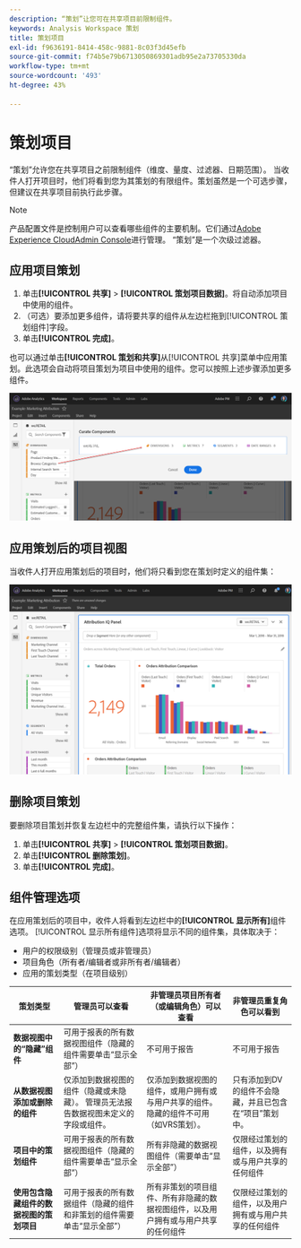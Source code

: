 ```yaml
---
description: “策划”让您可在共享项目前限制组件。
keywords: Analysis Workspace 策划
title: 策划项目
exl-id: f9636191-8414-458c-9881-8c03f3d45efb
source-git-commit: f74b5e79b6713050869301adb95e2a73705330da
workflow-type: tm+mt
source-wordcount: '493'
ht-degree: 43%

---
```


# 策划项目

“策划”允许您在共享项目之前限制组件（维度、量度、过滤器、日期范围）。 当收件人打开项目时，他们将看到您为其策划的有限组件。策划虽然是一个可选步骤，但建议在共享项目前执行此步骤。

>[!NOTE]
> 产品配置文件是控制用户可以查看哪些组件的主要机制。它们通过[Adobe Experience CloudAdmin Console](https://experienceleague.adobe.com/docs/core-services/interface/manage-users-and-products/admin-getting-started.html)进行管理。 “策划”是一个次级过滤器。

## 应用项目策划

1. 单击&#x200B;**[!UICONTROL 共享]** > **[!UICONTROL 策划项目数据]**。将自动添加项目中使用的组件。
1. （可选）要添加更多组件，请将要共享的组件从左边栏拖到[!UICONTROL 策划组件]字段。
1. 单击&#x200B;**[!UICONTROL 完成]**。

也可以通过单击&#x200B;**[!UICONTROL 策划和共享]**&#x200B;从[!UICONTROL 共享]菜单中应用策划。此选项会自动将项目策划为项目中使用的组件。您可以按照上述步骤添加更多组件。

![](assets/curation-field.png)

## 应用策划后的项目视图

当收件人打开应用策划后的项目时，他们将只看到您在策划时定义的组件集：

![](assets/curate-project.png)

## 删除项目策划

要删除项目策划并恢复左边栏中的完整组件集，请执行以下操作：

1. 单击&#x200B;**[!UICONTROL 共享]** > **[!UICONTROL 策划项目数据]**。
1. 单击&#x200B;**[!UICONTROL 删除策划]**。
1. 单击&#x200B;**[!UICONTROL 完成]**。

## 组件管理选项

在应用策划后的项目中，收件人将看到左边栏中的&#x200B;**[!UICONTROL 显示所有]**&#x200B;组件选项。 [!UICONTROL 显示所有组件]选项将显示不同的组件集，具体取决于：

* 用户的权限级别（管理员或非管理员）
* 项目角色（所有者/编辑者或非所有者/编辑者）
* 应用的策划类型（在项目级别）

| 策划类型 | 管理员可以查看 | 非管理员项目所有者（或编辑角色）可以查看 | 非管理员重复角色可以看到 |
| --- | --- | --- | --- |
| **数据视图中的“隐藏”组件** | 可用于报表的所有数据视图组件（隐藏的组件需要单击“显示全部”） | 不可用于报告 | 不可用于报告 |
| **从数据视图添加或删除的组件** | 仅添加到数据视图的组件（隐藏或未隐藏）。 管理员无法报告数据视图未定义的字段或组件。 | 仅添加到数据视图的组件，或用户拥有或与用户共享的组件。 隐藏的组件不可用（如VRS策划）。 | 只有添加到DV的组件不会隐藏，并且已包含在“项目”策划中。 |
| **项目中的策划组件** | 可用于报表的所有数据视图组件（隐藏的组件需要单击“显示全部”） | 所有非隐藏的数据视图组件（需要单击“显示全部”） | 仅限经过策划的组件，以及拥有或与用户共享的任何组件 |
| **使用包含隐藏组件的数据视图的策划项目** | 可用于报表的所有数据组件（隐藏的组件和非策划的组件需要单击“显示全部”） | 所有非策划的项目组件、所有非隐藏的数据视图组件，以及用户拥有或与用户共享的任何组件 | 仅限经过策划的组件，以及用户拥有或与用户共享的任何组件 |
